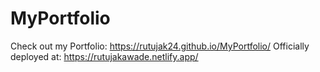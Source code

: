 # MyPortfolio
Check out my Portfolio: https://rutujak24.github.io/MyPortfolio/
Officially deployed at: https://rutujakawade.netlify.app/
